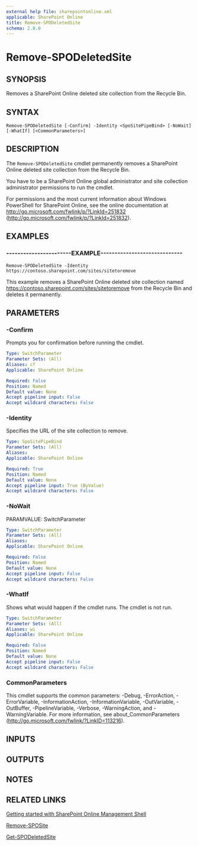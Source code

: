 ```yaml
---
external help file: sharepointonline.xml
applicable: SharePoint Online
title: Remove-SPODeletedSite
schema: 2.0.0
---
```


# Remove-SPODeletedSite

## SYNOPSIS
Removes a SharePoint Online deleted site collection from the Recycle Bin.


## SYNTAX

```
Remove-SPODeletedSite [-Confirm] -Identity <SpoSitePipeBind> [-NoWait] [-WhatIf] [<CommonParameters>]
```

## DESCRIPTION
The `Remove-SPODeletedSite` cmdlet permanently removes a SharePoint Online deleted site collection from the Recycle Bin.

You have to be a SharePoint Online global administrator and site collection administrator permissions to run the cmdlet.

For permissions and the most current information about Windows PowerShell for SharePoint Online, see the online documentation at http://go.microsoft.com/fwlink/p/?LinkId=251832 (http://go.microsoft.com/fwlink/p/?LinkId=251832).


## EXAMPLES

### -----------------------EXAMPLE-----------------------------
```
Remove-SPODeletedSite -Identity https://contoso.sharepoint.com/sites/sitetoremove
```
This example removes a SharePoint Online deleted site collection named https://contoso.sharepoint.com/sites/sitetoremove from the Recycle Bin and deletes it permanently.


## PARAMETERS

### -Confirm
Prompts you for confirmation before running the cmdlet.

```yaml
Type: SwitchParameter
Parameter Sets: (All)
Aliases: cf
Applicable: SharePoint Online

Required: False
Position: Named
Default value: None
Accept pipeline input: False
Accept wildcard characters: False
```

### -Identity
Specifies the URL of the site collection to remove.

```yaml
Type: SpoSitePipeBind
Parameter Sets: (All)
Aliases: 
Applicable: SharePoint Online

Required: True
Position: Named
Default value: None
Accept pipeline input: True (ByValue)
Accept wildcard characters: False
```

### -NoWait
PARAMVALUE: SwitchParameter

```yaml
Type: SwitchParameter
Parameter Sets: (All)
Aliases: 
Applicable: SharePoint Online

Required: False
Position: Named
Default value: None
Accept pipeline input: False
Accept wildcard characters: False
```

### -WhatIf
Shows what would happen if the cmdlet runs.
The cmdlet is not run.

```yaml
Type: SwitchParameter
Parameter Sets: (All)
Aliases: wi
Applicable: SharePoint Online

Required: False
Position: Named
Default value: None
Accept pipeline input: False
Accept wildcard characters: False
```

### CommonParameters
This cmdlet supports the common parameters: -Debug, -ErrorAction, -ErrorVariable, -InformationAction, -InformationVariable, -OutVariable, -OutBuffer, -PipelineVariable, -Verbose, -WarningAction, and -WarningVariable. For more information, see about_CommonParameters (http://go.microsoft.com/fwlink/?LinkID=113216).

## INPUTS

## OUTPUTS

## NOTES

## RELATED LINKS

[Getting started with SharePoint Online Management Shell](https://docs.microsoft.com/en-us/powershell/sharepoint/sharepoint-online/connect-sharepoint-online?view=sharepoint-ps)

[Remove-SPOSite](Remove-SPOSite.md)

[Get-SPODeletedSite](Get-SPODeletedSite.md)
